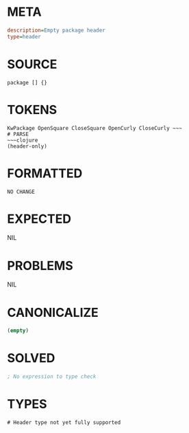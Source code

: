 # META
~~~ini
description=Empty package header
type=header
~~~
# SOURCE
~~~roc
package [] {}
~~~
# TOKENS
~~~text
KwPackage OpenSquare CloseSquare OpenCurly CloseCurly ~~~
# PARSE
~~~clojure
(header-only)
~~~
# FORMATTED
~~~roc
NO CHANGE
~~~
# EXPECTED
NIL
# PROBLEMS
NIL
# CANONICALIZE
~~~clojure
(empty)
~~~
# SOLVED
~~~clojure
; No expression to type check
~~~
# TYPES
~~~roc
# Header type not yet fully supported
~~~

